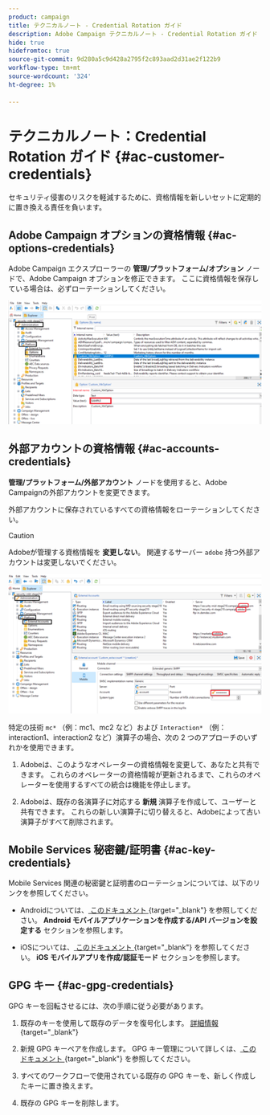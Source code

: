 ```yaml
---
product: campaign
title: テクニカルノート - Credential Rotation ガイド
description: Adobe Campaign テクニカルノート - Credential Rotation ガイド
hide: true
hidefromtoc: true
source-git-commit: 9d280a5c9d428a2795f2c893aad2d31ae2f122b9
workflow-type: tm+mt
source-wordcount: '324'
ht-degree: 1%

---
```


# テクニカルノート：Credential Rotation ガイド {#ac-customer-credentials}

セキュリティ侵害のリスクを軽減するために、資格情報を新しいセットに定期的に置き換える責任を負います。

## Adobe Campaign オプションの資格情報 {#ac-options-credentials}

Adobe Campaign エクスプローラーの **管理/プラットフォーム/オプション** ノードで、Adobe Campaign オプションを修正できます。 ここに資格情報を保存している場合は、必ずローテーションしてください。

![](assets/technote-2.png)

## 外部アカウントの資格情報 {#ac-accounts-credentials}

**管理/プラットフォーム/外部アカウント** ノードを使用すると、Adobe Campaignの外部アカウントを変更できます。

外部アカウントに保存されているすべての資格情報をローテーションしてください。

>[!CAUTION]
>
>Adobeが管理する資格情報を **変更しない**。 関連するサーバー `adobe` 持つ外部アカウントは変更しないでください。

![](assets/technote-1.png)

特定の技術 `mc*` （例：mc1、mc2 など）および `Interaction*` （例：interaction1、interaction2 など）演算子の場合、次の 2 つのアプローチのいずれかを使用できます。

1. Adobeは、このようなオペレーターの資格情報を変更して、あなたと共有できます。 これらのオペレーターの資格情報が更新されるまで、これらのオペレーターを使用するすべての統合は機能を停止します。

1. Adobeは、既存の各演算子に対応する **新規** 演算子を作成して、ユーザーと共有できます。 これらの新しい演算子に切り替えると、Adobeによって古い演算子がすべて削除されます。


## Mobile Services 秘密鍵/証明書  {#ac-key-credentials}

Mobile Services 関連の秘密鍵と証明書のローテーションについては、以下のリンクを参照してください。

* Androidについては、[ このドキュメント ](https://experienceleague.adobe.com/en/docs/campaign-classic/using/sending-messages/sending-push-notifications/configure-the-mobile-app/configuring-the-mobile-application-android){target="_blank"} を参照してください。
**Android モバイルアプリケーションを作成する/API バージョンを設定する** セクションを参照します。

* iOSについては、[ このドキュメント ](https://experienceleague.adobe.com/en/docs/campaign-classic/using/sending-messages/sending-push-notifications/configure-the-mobile-app/configuring-the-mobile-application){target="_blank"} を参照してください。
**iOS モバイルアプリを作成/認証モード** セクションを参照します。

## GPG キー {#ac-gpg-credentials}

GPG キーを回転させるには、次の手順に従う必要があります。

1. 既存のキーを使用して既存のデータを復号化します。 [詳細情報](https://experienceleague.adobe.com/en/docs/control-panel/using/instances-settings/gpg-keys-management#decrypting-data){target="_blank"}

1. 新規 GPG キーペアを作成します。 GPG キー管理について詳しくは、[ このドキュメント ](https://experienceleague.adobe.com/en/docs/control-panel/using/instances-settings/gpg-keys-management#decrypting-data){target="_blank"} を参照してください。

1. すべてのワークフローで使用されている既存の GPG キーを、新しく作成したキーに置き換えます。

1. 既存の GPG キーを削除します。
